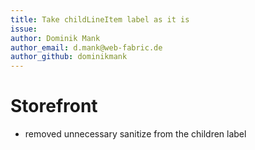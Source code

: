 ```yaml
---
title: Take childLineItem label as it is
issue: 
author: Dominik Mank
author_email: d.mank@web-fabric.de
author_github: dominikmank
---
```


# Storefront
* removed unnecessary sanitize from the children label

